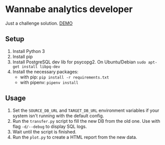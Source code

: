 # Wannabe analytics developer
Just a challenge solution. [DEMO](https://pyrooka.github.io/wannabe-analytics-developer/)

## Setup
1. Install Python 3
2. Install pip
3. Install PostgreSQL dev lib for psycopg2. On Ubuntu/Debian `sudo apt-get install libpq-dev`
4. Install the necessary packages:
   - with pip: `pip install -r requirements.txt`
   - with pipenv: `pipenv install`

## Usage
1. Set the `SOURCE_DB_URL` and `TARGET_DB_URL` environment variables if your system isn't running with the default config.
2. Run the `transfer.py` script to fill the new DB from the old one. Use with flag `-d/--debug` to display SQL logs.
3. Wait until the script is finished.
4. Run the `plot.py` to create a HTML report from the new data.

